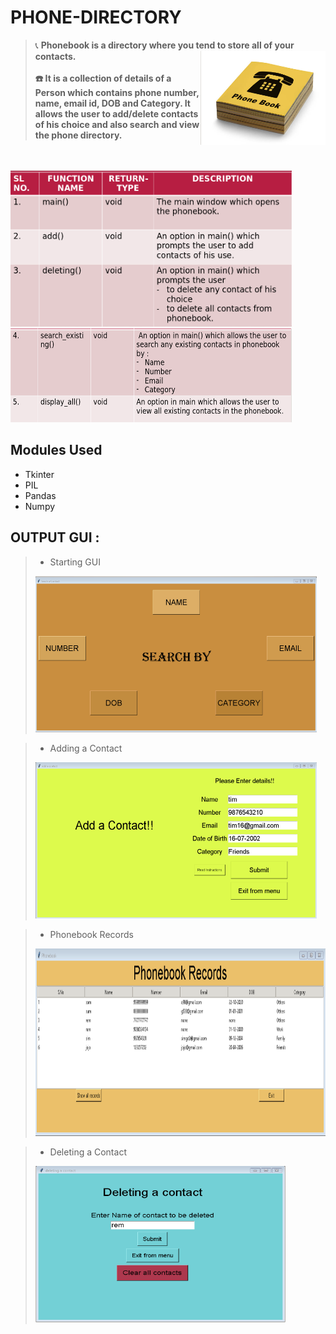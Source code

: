 # PHONE-DIRECTORY
> 📞  **Phonebook is a directory where you tend to store all of your contacts.<img align='right' src="https://github.com/Sohoxic/PHONE-DIRECTORY/blob/main/img/phone.png" height="150" width="200"><br><br>
> ☎️ It is a collection of details of a Person which contains phone number, name, email id, DOB and Category.
It allows the user to add/delete contacts of his choice and also search and view the phone directory.** 

<br> <br>
<img src="https://github.com/Sohoxic/PHONE-DIRECTORY/blob/main/img/functionTable.png" height="250" width="450">   
<img src="https://github.com/Sohoxic/PHONE-DIRECTORY/blob/main/img/functionTable2.png" height="150" width="450">

## Modules Used
- Tkinter
- PIL
- Pandas
- Numpy

## OUTPUT GUI :

> - Starting GUI
> <img src="https://github.com/Sohoxic/PHONE-DIRECTORY/blob/main/img/OP3.png" height="250" width="450">


> - Adding a Contact
> <img src="https://github.com/Sohoxic/PHONE-DIRECTORY/blob/main/img/OP1.png" height="250" width="450">


> - Phonebook Records
> <img src="https://github.com/Sohoxic/PHONE-DIRECTORY/blob/main/img/OP2.png" height="300" width="1000">


> - Deleting a Contact
> <img src="https://github.com/Sohoxic/PHONE-DIRECTORY/blob/main/img/OP4.png" height="250" width="400">
